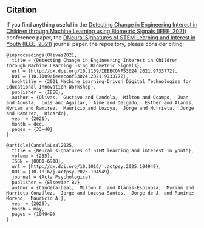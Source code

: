 ## Citation

If you find anything useful in the [Detecting Change in Engineering Interest in Children through Machine Learning using Biometric Signals (IEEE, 2021)](https://doi.org/10.1109/IEEECONF53024.2021.9733772) conference paper, the [DNeural Signatures of STEM Learning and Interest in Youth (IEEE, 2021)](https://doi.org/10.1016/j.actpsy.2025.104949) journal paper, the repository, please consider citing:
```
@inproceedings{Olivas2021,
  title = {Detecting Change in Engineering Interest in Children through Machine Learning using Biometric Signals},
  url = {http://dx.doi.org/10.1109/IEEECONF53024.2021.9733772},
  DOI = {10.1109/ieeeconf53024.2021.9733772},
  booktitle = {2021 Machine Learning-Driven Digital Technologies for Educational Innovation Workshop},
  publisher = {IEEE},
  author = {Olivas,  Gustavo and Candela,  Milton and Ocampo,  Juan and Acosta,  Luis and Aguilar,  Aimé and Delgado,  Esther and Alanis,  Myriam and Ramirez,  Mauricio and Lozoya,  Jorge and Murrieta,  Jorge and Ramírez,  Ricardo},
  year = {2021},
  month = dec,
  pages = {33-40}
}

@article{CandelaLeal2025,
  title = {Neural signatures of STEM learning and interest in youth},
  volume = {255},
  ISSN = {0001-6918},
  url = {http://dx.doi.org/10.1016/j.actpsy.2025.104949},
  DOI = {10.1016/j.actpsy.2025.104949},
  journal = {Acta Psychologica},
  publisher = {Elsevier BV},
  author = {Candela-Leal,  Milton O. and Alanis-Espinosa,  Myriam and Murrieta-González,  Jorge and Lozoya-Santos,  Jorge de-J. and Ramírez-Moreno,  Mauricio A.},
  year = {2025},
  month = may,
  pages = {104949}
}
```
